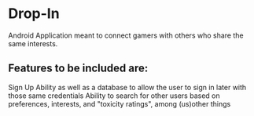 # Drop-In
Android Application meant to connect gamers with others who share the same interests.

## Features to be included are: 
  Sign Up Ability as well as a database to allow the user to sign in later with those same credentials
  Ability to search for other users based on preferences, interests, and "toxicity ratings", among (us)other things
